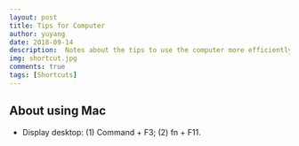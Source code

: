 ```yaml
---
layout: post
title: Tips for Computer
author: yuyang
date: 2018-09-14
description:  Notes about the tips to use the computer more efficiently.
img: shortcut.jpg
comments: true
tags: [Shortcuts]
---
```


## About using Mac
- Display desktop: (1) Command + F3; (2) fn + F11.
